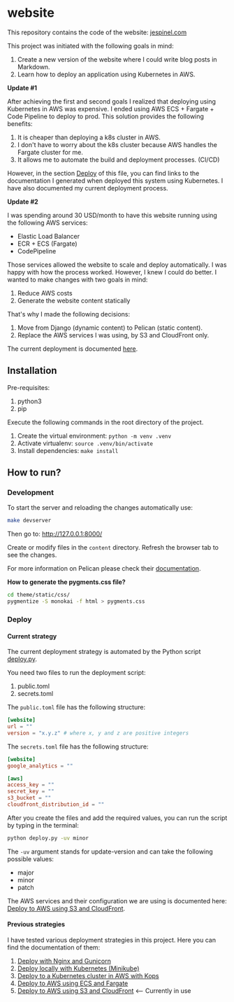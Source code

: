# website

This repository contains the code of the website: [jespinel.com](https://jespinel.com/)

This project was initiated with the following goals in mind:

1. Create a new version of the website where I could write blog posts in Markdown.
1. Learn how to deploy an application using Kubernetes in AWS.

**Update #1**

After achieving the first and second goals I realized that deploying using
Kubernetes in AWS was expensive. I ended using AWS ECS + Fargate + Code Pipeline
to deploy to prod. This solution provides the following benefits:

1. It is cheaper than deploying a k8s cluster in AWS.
1. I don't have to worry about the k8s cluster because AWS handles the Fargate cluster for me.
1. It allows me to automate the build and deployment processes. (CI/CD)

However, in the section [Deploy](#deploy)
of this file, you can find links to the documentation I generated when deployed
this system using Kubernetes. I have also documented my current deployment
process.

**Update #2**

I was spending around 30 USD/month to have this website running using the
following AWS services:

- Elastic Load Balancer
- ECR + ECS (Fargate)
- CodePipeline

Those services allowed the website to scale and deploy automatically. I was
happy with how the process worked. However, I knew I could do better. I wanted
to make changes with two goals in mind:

1. Reduce AWS costs
2. Generate the website content statically

That's why I made the following decisions:

1. Move from Django (dynamic content) to Pelican (static content).
2. Replace the AWS services I was using, by S3 and CloudFront only.

The current deployment is documented
[here](deploy/deploy_to_aws_using_s3_and_cloudfront.md).

## Installation

Pre-requisites:

1. python3
1. pip

Execute the following commands in the root directory of the project.

1. Create the virtual environment: `python -m venv .venv`
1. Activate virtualenv: `source .venv/bin/activate`
2. Install dependencies: `make install`

## How to run?

### Development

To start the server and reloading the changes automatically use:

```bash
make devserver
```

Then go to: http://127.0.0.1:8000/

Create or modify files in the `content` directory.
Refresh the browser tab to see the changes.

For more information on Pelican please check their
[documentation](https://docs.getpelican.com/en/latest/).

**How to generate the pygments.css file?**
```bash
cd theme/static/css/
pygmentize -S monokai -f html > pygments.css
```

### Deploy

#### Current strategy

The current deployment strategy is automated by the Python script
[deploy.py](deploy.py).

You need two files to run the deployment script:

1. public.toml
1. secrets.toml

The `public.toml` file has the following structure:

```toml
[website]
url = ""
version = "x.y.z" # where x, y and z are positive integers
```

The `secrets.toml` file has the following structure:

```toml
[website]
google_analytics = ""

[aws]
access_key = ""
secret_key = ""
s3_bucket = ""
cloudfront_distribution_id = ""
```

After you create the files and add the required values, you can run the script
by typing in the terminal:

```bash
python deploy.py -uv minor
```

The `-uv` argument stands for update-version and can take the following
possible values:

- major
- minor
- patch

The AWS services and their configuration we are using is documented here:
[Deploy to AWS using S3 and CloudFront](deploy/deploy_to_aws_using_s3_and_cloudfront.md).

#### Previous strategies

I have tested various deployment strategies in this project. Here you can find
the documentation of them:

1. [Deploy with Nginx and Gunicorn](deploy/deploy_with_nginx_and_gunicorn.md)
1. [Deploy locally with Kubernetes (Minikube)](deploy/deploy_locally_with_kubernetes.md)
1. [Deploy to a Kubernetes cluster in AWS with Kops](deploy/deploy_to_kubernetes_in_aws_using_kops.md)
1. [Deploy to AWS using ECS and Fargate](deploy/deploy_to_aws_using_ecs_and_fargate.md)
1. [Deploy to AWS using S3 and CloudFront](deploy/deploy_to_aws_using_s3_and_cloudfront.md) <-- Currently in use
